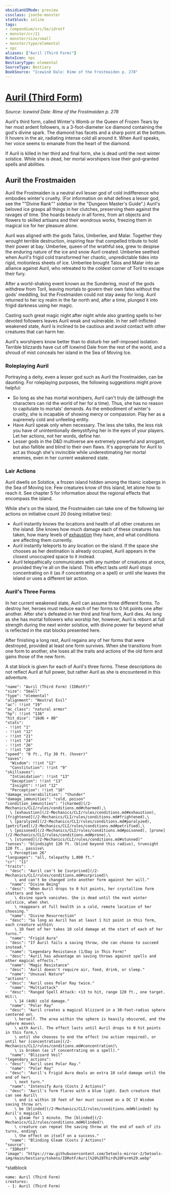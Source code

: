 ```yaml
---
obsidianUIMode: preview
cssclass: json5e-monster
statblock: inline
tags:
- compendium/src/5e/idrotf
- monster/cr/11
- monster/size/small
- monster/type/elemental
- npc
aliases: ["Auril (Third Form)"]
NoteIcon: npc
BestiaryType: elemental
SourceType: Bestiary
BookSource: "Icewind Dale: Rime of the Frostmaiden p. 278"
---
```

# [Auril (Third Form)](2-Mechanics/CLI/bestiary/npc/auril-third-form-idrotf.md)
*Source: Icewind Dale: Rime of the Frostmaiden p. 278*  

Auril's third form, called Winter's Womb or the Queen of Frozen Tears by her most ardent followers, is a 3-foot-diameter ice diamond containing the god's divine spark. The diamond has facets and a sharp point at the bottom. It hovers in the air, radiating intense cold all around it. When Auril speaks, her voice seems to emanate from the heart of the diamond.

If Auril is killed in her third and final form, she is dead until the next winter solstice. While she is dead, her mortal worshipers lose their god-granted spells and abilities.

## Auril the Frostmaiden

Auril the Frostmaiden is a neutral evil lesser god of cold indifference who embodies winter's cruelty. (For information on what defines a lesser god, see the ""Divine Rank"" sidebar in the "Dungeon Master's Guide".) Auril's beloved ice grasps all things in her clutches, preserving them against the ravages of time. She hoards beauty in all forms, from art objects and flowers to skilled artisans and their wondrous works, freezing them in magical ice for her pleasure alone.

Auril was aligned with the gods Talos, Umberlee, and Malar. Together they wrought terrible destruction, inspiring fear that compelled tribute to hold their power at bay. Umberlee, queen of the wrathful sea, grew to despise the enduring nature of the ice and snow Auril created. Umberlee seethed when Auril's frigid cold transformed her chaotic, unpredictable tides into rigid, motionless sheets of ice. Umberlee brought Talos and Malar into an alliance against Auril, who retreated to the coldest corner of Toril to escape their fury.

After a world-shaking event known as the Sundering, most of the gods withdrew from Toril, leaving mortals to govern their own fates without the gods' meddling, but the Frostmaiden could not stay away for long. Auril returned to her icy realm in the far north and, after a time, plunged it into frigid darkness using her magic.

Casting such great magic night after night while also granting spells to her devoted followers leaves Auril weak and vulnerable. In her self-inflicted weakened state, Auril is inclined to be cautious and avoid contact with other creatures that can harm her.

Auril's worshipers know better than to disturb her self-imposed isolation. Terrible blizzards have cut off Icewind Dale from the rest of the world, and a shroud of mist conceals her island in the Sea of Moving Ice.

### Roleplaying Auril

Portraying a deity, even a lesser god such as Auril the Frostmaiden, can be daunting. For roleplaying purposes, the following suggestions might prove helpful:

- So long as she has mortal worshipers, Auril can't truly die (although the characters can rid the world of her for a time). Thus, she has no reason to capitulate to mortals' demands. As the embodiment of winter's cruelty, she is incapable of showing mercy or compassion. Play her as a supremely cold and unfeeling entity.  
- Have Auril speak only when necessary. The less she talks, the less risk you have of unintentionally demystifying her in the eyes of your players. Let her actions, not her words, define her.  
- Lesser gods in the D&D multiverse are extremely powerful and arrogant, but also fallible and blind to their own flaws. It's appropriate for Auril to act as though she's invincible while underestimating her mortal enemies, even in her current weakened state.  

### Lair Actions

Auril dwells on Solstice, a frozen island hidden among the titanic icebergs in the Sea of Moving Ice. Few creatures know of this island, let alone how to reach it. See chapter 5 for information about the regional effects that encompass the island.

While she's on the island, the Frostmaiden can take one of the following lair actions on initiative count 20 (losing initiative ties):

- Auril instantly knows the locations and health of all other creatures on the island. She knows how much damage each of these creatures has taken, how many levels of [exhaustion](/2-Mechanics/CLI/rules/conditions.md#exhaustion) they have, and what conditions are affecting them currently.  
- Auril instantly teleports to any location on the island. If the space she chooses as her destination is already occupied, Auril appears in the closest unoccupied space to it instead.  
- Auril telepathically communicates with any number of creatures at once, provided they're all on the island. This effect lasts until Auril stops concentrating on it (as if concentrating on a spell) or until she leaves the island or uses a different lair action.  

### Auril's Three Forms

In her current weakened state, Auril can assume three different forms. To destroy her, heroes must reduce each of her forms to 0 hit points one after another. After she's defeated in her third and final form, Auril dies. As long as she has mortal followers who worship her, however, Auril is reborn at full strength during the next winter solstice, with divine power far beyond what is reflected in the stat blocks presented here.

After finishing a long rest, Auril regains any of her forms that were destroyed, provided at least one form survives. When she transitions from one form to another, she loses all the traits and actions of the old form and gains those of the new form.

A stat block is given for each of Auril's three forms. These descriptions do not reflect Auril at full power, but rather Auril as she is encountered in this adventure.

```statblock
"name": "Auril (Third Form) (IDRotF)"
"size": "Small"
"type": "elemental"
"alignment": "Neutral Evil"
"ac": !!int "19"
"ac_class": "natural armor"
"hp": !!int "136"
"hit_dice": "16d6 + 80"
"stats":
- !!int "1"
- !!int "12"
- !!int "21"
- !!int "24"
- !!int "26"
- !!int "28"
"speed": "0 ft., fly 30 ft. (hover)"
"saves":
  "Wisdom": !!int "12"
  "Constitution": !!int "9"
"skillsaves":
  "Intimidation": !!int "13"
  "Deception": !!int "13"
  "Insight": !!int "12"
  "Perception": !!int "16"
"damage_vulnerabilities": "thunder"
"damage_immunities": "cold, poison"
"condition_immunities": "[charmed](/2-Mechanics/CLI/rules/conditions.md#charmed),\
  \ [exhaustion](/2-Mechanics/CLI/rules/conditions.md#exhaustion), [frightened](/2-Mechanics/CLI/rules/conditions.md#frightened),\
  \ [paralyzed](/2-Mechanics/CLI/rules/conditions.md#paralyzed), [petrified](/2-Mechanics/CLI/rules/conditions.md#petrified),\
  \ [poisoned](/2-Mechanics/CLI/rules/conditions.md#poisoned), [prone](/2-Mechanics/CLI/rules/conditions.md#prone),\
  \ [stunned](/2-Mechanics/CLI/rules/conditions.md#stunned)"
"senses": "blindsight 120 ft. (blind beyond this radius), truesight 120 ft., passive\
  \ Perception 26"
"languages": "all, telepathy 1,000 ft."
"cr": "11"
"traits":
- "desc": "Auril can't be [surprised](/2-Mechanics/CLI/rules/conditions.md#surprised)\
    \ and can't be changed into another form against her will."
  "name": "Divine Being"
- "desc": "When Auril drops to 0 hit points, her crystalline form shatters and her\
    \ divine spark vanishes. She is dead until the next winter solstice, when she\
    \ reappears at full health in a cold, remote location of her choosing."
  "name": "Divine Resurrection"
- "desc": "So long as Auril has at least 1 hit point in this form, each creature within\
    \ 10 feet of her takes 10 cold damage at the start of each of her turns."
  "name": "Frigid Aura"
- "desc": "If Auril fails a saving throw, she can choose to succeed instead."
  "name": "Legendary Resistance (1/Day in This Form)"
- "desc": "Auril has advantage on saving throws against spells and other magical effects."
  "name": "Magic Resistance"
- "desc": "Auril doesn't require air, food, drink, or sleep."
  "name": "Unusual Nature"
"actions":
- "desc": "Auril uses Polar Ray twice."
  "name": "Multiattack"
- "desc": "Ranged Spell Attack: +13 to hit, range 120 ft., one target. Hit:\
    \ 14 (4d6) cold damage."
  "name": "Polar Ray"
- "desc": "Auril creates a magical blizzard in a 30-foot-radius sphere centered on\
    \ herself. The area within the sphere is heavily obscured, and the sphere moves\
    \ with Auril. The effect lasts until Auril drops to 0 hit points in this form,\
    \ until she chooses to end the effect (no action required), or until her [concentration](/2-Mechanics/CLI/rules/conditions.md#concentration)\
    \ is broken (as if concentrating on a spell)."
  "name": "Blizzard Veil"
"legendary_actions":
- "desc": "Auril uses Polar Ray."
  "name": "Polar Ray"
- "desc": "Auril's Frigid Aura deals an extra 10 cold damage until the end of her\
    \ next turn."
  "name": "Intensify Aura (Costs 2 Actions)"
- "desc": "Auril's form flares with a blue light. Each creature that can see Auril\
    \ and is within 10 feet of her must succeed on a DC 17 Wisdom saving throw or\
    \ be [blinded](/2-Mechanics/CLI/rules/conditions.md#blinded) by Auril's magical\
    \ gleam for 1 minute. The [blinded](/2-Mechanics/CLI/rules/conditions.md#blinded)\
    \ creature can repeat the saving throw at the end of each of its turns, ending\
    \ the effect on itself on a success."
  "name": "Blinding Gleam (Costs 2 Actions)"
"source":
- "IDRotF"
"image": "https://raw.githubusercontent.com/5etools-mirror-2/5etools-img/main/bestiary/tokens/IDRotF/Auril%20%28Third%20Form%29.webp"
```
^statblock

```encounter-table
name: Auril (Third Form)
creatures:
 - 1: Auril (Third Form)
```